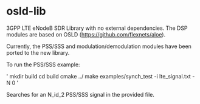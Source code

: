 osld-lib
========

3GPP LTE eNodeB SDR Library with no external dependencies. The DSP modules are based on OSLD (https://github.com/flexnets/aloe). 

Currently, the PSS/SSS and modulation/demodulation modules have been ported to the new library. 

To run the PSS/SSS example:

'
mkdir build
cd build
cmake ../
make
examples/synch_test -i lte_signal.txt -N 0 
'

Searches for an N_id_2 PSS/SSS signal in the provided file. 
